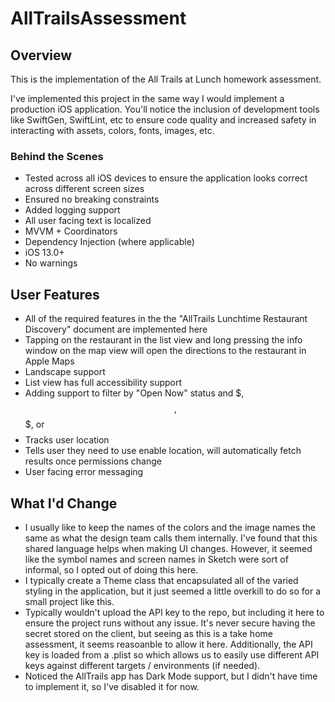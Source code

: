 # AllTrailsAssessment

## Overview
This is the implementation of the All Trails at Lunch homework assessment. 

I've implemented this project in the same way I would implement a production iOS application. You'll notice the inclusion of development tools like SwiftGen, SwiftLint, etc to ensure code quality and increased safety in interacting with assets, colors, fonts, images, etc. 

### Behind the Scenes
- Tested across all iOS devices to ensure the application looks correct across different screen sizes
- Ensured no breaking constraints
- Added logging support
- All user facing text is localized
- MVVM + Coordinators
- Dependency Injection (where applicable)
- iOS 13.0+
- No warnings

## User Features
- All of the required features in the the "AllTrails Lunchtime Restaurant Discovery" document are implemented here
- Tapping on the restaurant in the list view and long pressing the info window on the map view will open the directions to the restaurant in Apple Maps
- Landscape support
- List view has full accessibility support
- Adding support to filter by "Open Now" status and $, $$, $$$, or $$$$
- Tracks user location
- Tells user they need to use enable location, will automatically fetch results once permissions change
- User facing error messaging

## What I'd Change
- I usually like to keep the names of the colors and the image names the same as what the design team calls them internally. I've found that this shared language helps when making UI changes. However, it seemed like the symbol names and screen names in Sketch were sort of informal, so I opted out of doing this here.
- I typically create a Theme class that encapsulated all of the varied styling in the application, but it just seemed a little overkill to do so for a small project like this.
- Typically wouldn't upload the API key to the repo, but including it here to ensure the project runs without any issue. It's never secure having the secret stored on the client, but seeing as this is a take home assessment, it seems reasoanble to allow it here. Additionally, the API key is loaded from a .plist so which allows us to easily use different API keys against different targets / environments (if needed).
- Noticed the AllTrails app has Dark Mode support, but I didn't have time to implement it, so I've disabled it for now.
